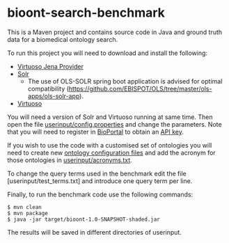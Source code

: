 # bioont-search-benchmark
This is a Maven project and contains source code in Java and ground truth data for a biomedical ontology search.

To run this project you will need to download and install the following:
* [Virtuoso Jena Provider](https://github.com/srdc/virt-jena)
* [Solr](http://lucene.apache.org/solr/)
    * The use of OLS-SOLR spring boot application is advised for optimal compatibility (https://github.com/EBISPOT/OLS/tree/master/ols-apps/ols-solr-app).
* [Virtuoso](https://virtuoso.openlinksw.com/dataspace/doc/dav/wiki/Main/)

You will need a version of Solr and Virtuoso running at same time. Then open the file [userinput/config.properties](https://github.com/danielapoliveira/bioont-search-benchmark/blob/master/userinput/config.properties) and change the parameters. Note that you will need to register in [BioPortal](https://bioportal.bioontology.org/) to obtain an [API key](https://bioportal.bioontology.org/help#Getting_an_API_key).

If you wish to use the code with a customised set of ontologies you will need to create new [ontology configuration files](https://github.com/danielapoliveira/bioont-search-benchmark/tree/master/userinput/ontology_properties_files) and add the acronym for those ontologies in [userinput/acronyms.txt](https://github.com/danielapoliveira/bioont-search-benchmark/blob/master/userinput/acronyms.txt). 

To change the query terms used in the benchmark edit the file [userinput/test_terms.txt] and introduce one query term per line.

Finally, to run the benchmark code use the following commands:

    $ mvn clean
    $ mvn package
    $ java -jar target/bioont-1.0-SNAPSHOT-shaded.jar

The results will be saved in different directories of userinput.





